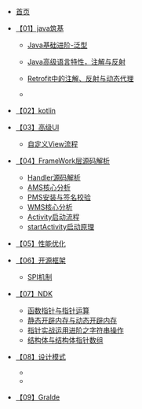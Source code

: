* [首页](/)
* [【01】java筑基](/【01】java筑基/Java基础进阶-泛型.md)
  * [Java基础进阶-泛型](/【01】java筑基/Java基础进阶-泛型.md)
  * [Java高级语言特性，注解与反射]()
  * [Retrofit中的注解、反射与动态代理]()
    
  * []()
* [【02】kotlin]()
* [【03】高级UI]()
  * [自定义View流程](/高级UI/自定义View流程.md)
* [【04】FrameWork层源码解析](FrameWork层源码解析/Activity启动流程.md)
  * [ Handler源码解析]()
  * [ AMS核心分析]()
  * [ PMS安装与签名校验]()
  * [ WMS核心分析]() 
  * [Activity启动流程](FrameWork层源码解析/Activity启动流程.md)
  * [startActivity启动原理](FrameWork层源码解析/Activity启动流程.md)
* [【05】性能优化]()
* [【06】开源框架]()
  * [SPI机制](android-framwork层源码分析/SPI机制.md)
* [【07】NDK]()
  * [函数指针与指针运算]()
  * [静态开辟内存与动态开辟内存]()
  * [指针实战运用进阶之字符串操作]()
  * [结构体与结构体指针数组]()

* [【08】设计模式]()
  * []()
  * []()
* [【09】Gralde]()